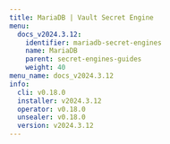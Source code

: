 ```yaml
---
title: MariaDB | Vault Secret Engine
menu:
  docs_v2024.3.12:
    identifier: mariadb-secret-engines
    name: MariaDB
    parent: secret-engines-guides
    weight: 40
menu_name: docs_v2024.3.12
info:
  cli: v0.18.0
  installer: v2024.3.12
  operator: v0.18.0
  unsealer: v0.18.0
  version: v2024.3.12
---
```


